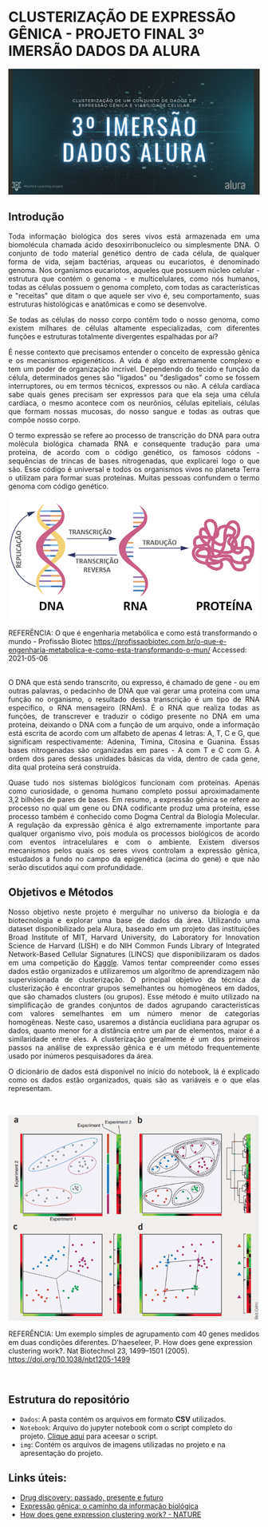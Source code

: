
# CLUSTERIZAÇÃO DE EXPRESSÃO GÊNICA - PROJETO FINAL 3º IMERSÃO DADOS DA ALURA

<p align="center">
  <img src="img/preview.png" />
</p>

## **Introdução**

<div align="justify"> Toda informação biológica dos seres vivos está armazenada em uma biomolécula chamada ácido desoxirribonucleico ou simplesmente DNA. O conjunto de todo material genético dentro de cada célula, de qualquer forma de vida, sejam bactérias, arqueas ou eucariotos, é denominado genoma. Nos organismos eucariotos, aqueles que possuem núcleo celular - estrutura que contém o genoma - e multicelulares, como nós humanos, todas as células possuem o genoma completo, com todas as características e "receitas" que ditam o que aquele ser vivo é, seu comportamento, suas estruturas histológicas e anatômicas e como se desenvolve.
  
<p>
</p>

Se todas as células do nosso corpo contêm todo o nosso genoma, como existem milhares de células altamente especializadas, com diferentes funções e estruturas totalmente divergentes espalhadas por aí? 

É nesse contexto que precisamos entender o conceito de expressão gênica e os mecanismos epigenéticos. A vida é algo extremamente complexo e tem um poder de organização incrível. Dependendo do tecido e função da célula, determinados genes são "ligados" ou "desligados" como se fossem interruptores, ou em termos técnicos, expressos ou não. A célula cardíaca sabe quais genes precisam ser expressos para que ela seja uma célula cardíaca, o mesmo acontece com os neurônios, células epiteliais, células que formam nossas mucosas, do nosso sangue e todas as outras que compõe nosso corpo. 

O termo expressão se refere ao processo de transcrição do DNA para outra molécula biológica chamada RNA e consequente tradução para uma proteína, de acordo com o código genético, os famosos códons - sequências de trincas de bases nitrogenadas, que explicarei logo o que são. Esse código é universal e todos os organismos vivos no planeta Terra o utilizam para formar suas proteínas. Muitas pessoas confundem o termo genoma com código genético.</div>

<p align="center">
  <img src="img/expressao-genica.png" />
</p>

REFERÊNCIA: O que é engenharia metabólica e como está transformando o mundo - Profissão Biotec <https://profissaobiotec.com.br/o-que-e-engenharia-metabolica-e-como-esta-transformando-o-mun/> Accessed: 2021-05-06</div>

<br>
<div align="justify"> O DNA que está sendo transcrito, ou expresso, é chamado de gene - ou em outras palavras, o pedacinho de DNA que vai gerar uma proteína com uma função no organismo, o resultado dessa transcrição é um tipo de RNA específico, o RNA mensageiro (RNAm). É o RNA que realiza todas as funções, de transcrever e traduzir o código presente no DNA em uma proteína, deixando o DNA com a função de um arquivo, onde a informação está escrita de acordo com um alfabeto de apenas 4 letras: A, T, C e G, que significam respectivamente: Adenina, Timina, Citosina e Guanina. Essas bases nitrogenadas são organizadas em pares - A com T e C com G. A ordem dos pares dessas unidades básicas da vida, dentro de cada gene, dita qual proteína será construída. 
 
<p>
</p>

Quase tudo nos sistemas biológicos funcionam com proteínas. Apenas como curiosidade, o genoma humano completo possui aproximadamente 3,2 bilhões de pares de bases. Em resumo, a expressão gênica se refere ao processo no qual um gene ou DNA codificante produz uma proteína, esse processo também é conhecido como Dogma Central da Biologia Molecular. A regulação da expressão gênica é algo extremamente importante para qualquer organismo vivo, pois modula os processos biológicos de acordo com eventos intracelulares e com o ambiente. Existem diversos mecanismos pelos quais os seres vivos controlam a expressão gênica, estudados a fundo no campo da epigenética (acima do gene) e que não serão discutidos aqui com profundidade.

<p>
</p>

## **Objetivos e Métodos**

<div align="justify">Nosso objetivo neste projeto é mergulhar no universo da biologia e da biotecnologia e explorar uma base de dados da área. Utilizando uma dataset disponibilizado pela Alura, baseado em um projeto das instituições Broad Institute of MIT, Harvard University, do Laboratory for Innovation Science de Harvard (LISH) e do NIH Common Funds Library of Integrated Network-Based Cellular Signatures (LINCS) que disponibilizaram os dados em uma competição do <a href="https://www.kaggle.com/c/lish-moa">Kaggle</a>. Vamos tentar compreender como esses dados estão organizados e utilizaremos um algorítmo de aprendizagem não supervisionada de clusterização. O principal objetivo da técnica da clusterização é encontrar grupos semelhantes ou homogêneos em dados, que são chamados clusters (ou grupos). Esse método é muito utilizado na simplificação de grandes conjuntos de dados agrupando características com valores semelhantes em um número menor de categorias homogêneas. Neste caso, usaremos a distância euclidiana para agrupar os dados, quanto menor for a distância entre um par de elementos, maior é a similaridade entre eles. A clusterização geralmente é um dos primeiros passos na análise de expressão gênica e é um método frequentemente usado por inúmeros pesquisadores da área. </div>

<p>
</p>

O dicionário de dados está disponível no início do notebook, lá é explicado como os dados estão organizados, quais são as variáveis e o que elas representam.</div>

<br>

<p align="center">
  <img src="img/clustering-example.png" />
</p>

 REFERÊNCIA: Um exemplo simples de agrupamento com 40 genes medidos em duas condições diferentes. D'haeseleer, P. How does gene expression clustering work?. Nat Biotechnol 23, 1499–1501 (2005). <https://doi.org/10.1038/nbt1205-1499>
 
 <br>
 
 
 
 ## Estrutura do repositório
 
- `Dados`: A pasta contém os arquivos em formato **CSV** utilizados.
- `Notebook`: Arquivo do jupyter notebook com o script completo do projeto. <a href="https://edugvs.github.io/imersao-dados-desafio-final/">Clique aqui</a> para aceesar o script.
- `img`: Contém os arquivos de imagens utilizadas no projeto e na apresentação do projeto.

<p>
  </p>


## Links úteis:

- [Drug discovery: passado, presente e futuro](https://docs.google.com/document/d/10EhrQBChlyYIcff3to7PrCQi5HcNk2r-zd2ZCKPtcz8/edit?usp=sharing)
- [Expressão gênica: o caminho da informação biológica](https://docs.google.com/document/d/1TR-Q1cb2k_-S_MZC-60PMN2CbVGZbLMKT0Lr_didPY0/edit?usp=sharing)
- [How does gene expression clustering work? - NATURE](https://www.nature.com/articles/nbt1205-1499#:~:text=Clustering%20is%20often%20one%20of%20the%20first%20steps%20in%20gene%20expression%20analysis.&text=We%20can%20distill%20the%20data,is%20where%20clustering%20comes%20in.)





